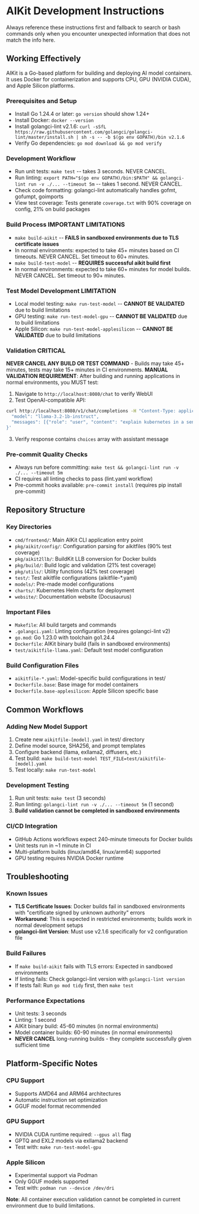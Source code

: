 # AIKit Development Instructions

Always reference these instructions first and fallback to search or bash commands only when you encounter unexpected information that does not match the info here.

## Working Effectively

AIKit is a Go-based platform for building and deploying AI model containers. It uses Docker for containerization and supports CPU, GPU (NVIDIA CUDA), and Apple Silicon platforms.

### Prerequisites and Setup
- Install Go 1.24.4 or later: `go version` should show 1.24+
- Install Docker: `docker --version` 
- Install golangci-lint v2.1.6: `curl -sSfL https://raw.githubusercontent.com/golangci/golangci-lint/master/install.sh | sh -s -- -b $(go env GOPATH)/bin v2.1.6`
- Verify Go dependencies: `go mod download && go mod verify`

### Development Workflow
- Run unit tests: `make test` -- takes 3 seconds. NEVER CANCEL.
- Run linting: `export PATH="$(go env GOPATH)/bin:$PATH" && golangci-lint run -v ./... --timeout 5m` -- takes 1 second. NEVER CANCEL.
- Check code formatting: golangci-lint automatically handles gofmt, gofumpt, goimports
- View test coverage: Tests generate `coverage.txt` with 90% coverage on config, 21% on build packages

### Build Process **IMPORTANT LIMITATIONS**
- `make build-aikit` -- **FAILS in sandboxed environments due to TLS certificate issues**
- In normal environments: expected to take 45+ minutes based on CI timeouts. NEVER CANCEL. Set timeout to 60+ minutes.
- `make build-test-model` -- **REQUIRES successful aikit build first**
- In normal environments: expected to take 60+ minutes for model builds. NEVER CANCEL. Set timeout to 90+ minutes.

### Test Model Development **LIMITATION**
- Local model testing: `make run-test-model` -- **CANNOT BE VALIDATED** due to build limitations
- GPU testing: `make run-test-model-gpu` -- **CANNOT BE VALIDATED** due to build limitations
- Apple Silicon: `make run-test-model-applesilicon` -- **CANNOT BE VALIDATED** due to build limitations

### Validation **CRITICAL**
**NEVER CANCEL ANY BUILD OR TEST COMMAND** - Builds may take 45+ minutes, tests may take 15+ minutes in CI environments.
**MANUAL VALIDATION REQUIREMENT**: After building and running applications in normal environments, you MUST test:
1. Navigate to `http://localhost:8080/chat` to verify WebUI
2. Test OpenAI-compatible API:
```bash
curl http://localhost:8080/v1/chat/completions -H "Content-Type: application/json" -d '{
  "model": "llama-3.2-1b-instruct", 
  "messages": [{"role": "user", "content": "explain kubernetes in a sentence"}]
}'
```
3. Verify response contains `choices` array with assistant message

### Pre-commit Quality Checks
- Always run before committing: `make test && golangci-lint run -v ./... --timeout 5m`
- CI requires all linting checks to pass (lint.yaml workflow)
- Pre-commit hooks available: `pre-commit install` (requires pip install pre-commit)

## Repository Structure

### Key Directories
- `cmd/frontend/`: Main AIKit CLI application entry point
- `pkg/aikit/config/`: Configuration parsing for aikitfiles (90% test coverage)
- `pkg/aikit2llb/`: BuildKit LLB conversion for Docker builds
- `pkg/build/`: Build logic and validation (21% test coverage) 
- `pkg/utils/`: Utility functions (42% test coverage)
- `test/`: Test aikitfile configurations (aikitfile-*.yaml)
- `models/`: Pre-made model configurations
- `charts/`: Kubernetes Helm charts for deployment
- `website/`: Documentation website (Docusaurus)

### Important Files
- `Makefile`: All build targets and commands
- `.golangci.yaml`: Linting configuration (requires golangci-lint v2)
- `go.mod`: Go 1.23.0 with toolchain go1.24.4
- `Dockerfile`: AIKit binary build (fails in sandboxed environments)
- `test/aikitfile-llama.yaml`: Default test model configuration

### Build Configuration Files
- `aikitfile-*.yaml`: Model-specific build configurations in test/
- `Dockerfile.base`: Base image for model containers
- `Dockerfile.base-applesilicon`: Apple Silicon specific base

## Common Workflows

### Adding New Model Support
1. Create new `aikitfile-[model].yaml` in test/ directory
2. Define model source, SHA256, and prompt templates
3. Configure backend (llama, exllama2, diffusers, etc.)
4. Test build: `make build-test-model TEST_FILE=test/aikitfile-[model].yaml`
5. Test locally: `make run-test-model`

### Development Testing
1. Run unit tests: `make test` (3 seconds)
2. Run linting: `golangci-lint run -v ./... --timeout 5m` (1 second)
3. **Build validation cannot be completed in sandboxed environments**

### CI/CD Integration
- GitHub Actions workflows expect 240-minute timeouts for Docker builds
- Unit tests run in ~1 minute in CI
- Multi-platform builds (linux/amd64, linux/arm64) supported
- GPU testing requires NVIDIA Docker runtime

## Troubleshooting

### Known Issues
- **TLS Certificate Issues**: Docker builds fail in sandboxed environments with "certificate signed by unknown authority" errors
- **Workaround**: This is expected in restricted environments; builds work in normal development setups
- **golangci-lint Version**: Must use v2.1.6 specifically for v2 configuration file

### Build Failures
- If `make build-aikit` fails with TLS errors: Expected in sandboxed environments
- If linting fails: Check golangci-lint version with `golangci-lint version`
- If tests fail: Run `go mod tidy` first, then `make test`

### Performance Expectations
- Unit tests: 3 seconds
- Linting: 1 second  
- AIKit binary build: 45-60 minutes (in normal environments)
- Model container builds: 60-90 minutes (in normal environments)
- **NEVER CANCEL** long-running builds - they complete successfully given sufficient time

## Platform-Specific Notes

### CPU Support
- Supports AMD64 and ARM64 architectures
- Automatic instruction set optimization
- GGUF model format recommended

### GPU Support  
- NVIDIA CUDA runtime required: `--gpus all` flag
- GPTQ and EXL2 models via exllama2 backend
- Test with: `make run-test-model-gpu`

### Apple Silicon
- Experimental support via Podman
- Only GGUF models supported
- Test with: `podman run --device /dev/dri`

**Note**: All container execution validation cannot be completed in current environment due to build limitations.
